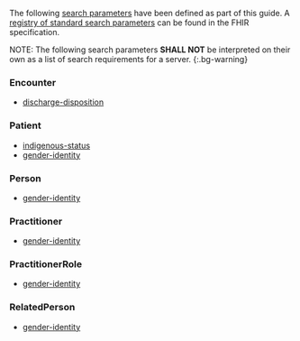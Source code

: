 
The following [search parameters]({{site.data.fhir.path}}search.html) have been defined as part of this guide. A [registry of standard search parameters]({{site.data.fhir.path}}searchparameter-registry.html) can be found in the FHIR specification.

NOTE: The following search parameters **SHALL NOT** be interpreted on their own as a list of search requirements for a server.
{:.bg-warning}

### Encounter

- [discharge-disposition](SearchParameter-encounter-discharge-disposition.html)


### Patient

- [indigenous-status](SearchParameter-indigenous-status.html)
- [gender-identity](SearchParameter-gender-identity.html)


### Person

- [gender-identity](SearchParameter-gender-identity.html)


### Practitioner

- [gender-identity](SearchParameter-gender-identity.html)


### PractitionerRole

- [gender-identity](SearchParameter-gender-identity.html)


### RelatedPerson

- [gender-identity](SearchParameter-gender-identity.html)
